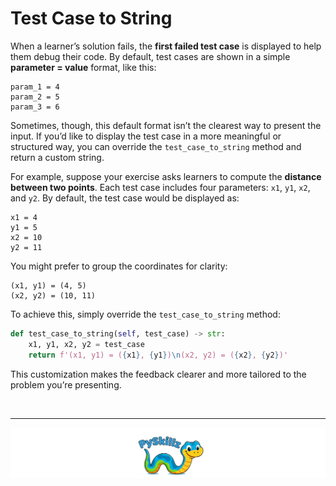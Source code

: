 # Test Case to String

When a learner’s solution fails, the **first failed test case** is displayed to help them debug their code. By default, test cases are shown in a simple **parameter = value** format, like this:

```text
param_1 = 4
param_2 = 5
param_3 = 6
```

Sometimes, though, this default format isn’t the clearest way to present the input. If you’d like to display the test case in a more meaningful or structured way, you can override the `test_case_to_string` method and return a custom string.

For example, suppose your exercise asks learners to compute the **distance between two points**. Each test case includes four parameters: `x1`, `y1`, `x2`, and `y2`. By default, the test case would be displayed as:

```text
x1 = 4
y1 = 5
x2 = 10
y2 = 11
```

You might prefer to group the coordinates for clarity:

```text
(x1, y1) = (4, 5)
(x2, y2) = (10, 11)
```

To achieve this, simply override the `test_case_to_string` method:

```python
def test_case_to_string(self, test_case) -> str:
    x1, y1, x2, y2 = test_case
    return f'(x1, y1) = ({x1}, {y1})\n(x2, y2) = ({x2}, {y2})'
```

This customization makes the feedback clearer and more tailored to the problem you’re presenting.

<BR>

************

[![PySkillz](../../graphics/PySkillzFooter.png)](skillz-catalog)
